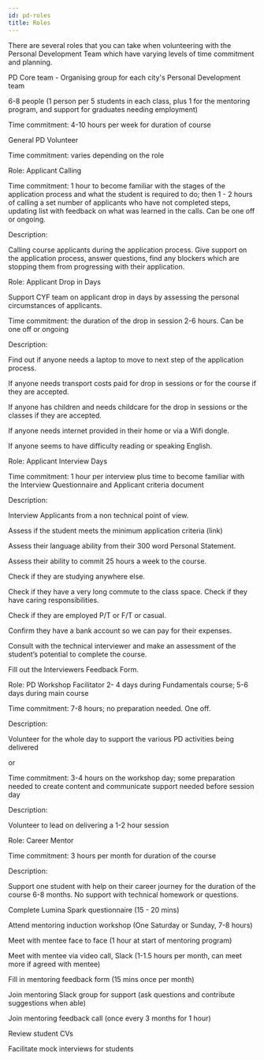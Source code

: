 ```yaml
---
id: pd-roles
title: Roles
---
```


There are several roles that you can take when volunteering with the Personal Development Team which have varying levels of time commitment and planning.

PD Core team - Organising group for each city's Personal Development team

6-8 people (1 person per 5 students in each class, plus 1 for the mentoring program, and support for graduates needing employment)

Time commitment: 4-10 hours per week for duration of course 

General PD Volunteer

Time commitment: varies depending on the role

Role: Applicant Calling 

Time commitment: 1 hour to become familiar with the stages of the application process and what the student is required to do; then 1 - 2 hours of calling a set number of applicants who have not completed steps, updating list with feedback on what was learned in the calls. Can be one off or ongoing. 

Description: 

Calling course applicants during the application process. Give support on the application process, answer questions, find any blockers which are stopping them from progressing with their application. 

Role: Applicant Drop in Days 

Support CYF team on applicant drop in days by assessing the personal circumstances of applicants.

Time commitment: the duration of the drop in session 2-6 hours. Can be one off or ongoing

Description:

Find out if anyone needs a laptop to move to next step of the application process. 

If anyone needs transport costs paid for drop in sessions or for the course if they are accepted. 

If anyone has children and needs childcare for the drop in sessions or the classes if they are accepted.

If anyone needs internet provided in their home or via a Wifi dongle. 

If anyone seems to have difficulty reading or speaking English. 

Role: Applicant Interview Days 

Time commitment: 1 hour per interview plus time to become familiar with the Interview Questionnaire and Applicant criteria document

Description:

Interview Applicants from a non technical point of view.

Assess if the student meets the minimum application criteria (link) 

Assess their language ability from their 300 word Personal Statement. 

Assess their ability to commit 25 hours a week to the course. 

Check if they are studying anywhere else. 

Check if they have a very long commute to the class space. Check if they have caring responsibilities. 

Check if they are employed P/T or F/T or casual. 

Confirm they have a bank account so we can pay for their expenses. 

Consult with the technical interviewer and make an assessment of the student’s potential to complete the course.

Fill out the Interviewers Feedback Form. 

Role: PD Workshop Facilitator 2- 4 days during Fundamentals course; 5-6 days during main course

Time commitment: 7-8 hours; no preparation needed. One off. 

Description:

Volunteer for the whole day to support the various PD activities being delivered 

or

Time commitment: 3-4 hours on the workshop day; some preparation needed to create content and communicate support needed before session day

Description:

Volunteer to lead on delivering a 1-2 hour session 

Role: Career Mentor 

Time commitment: 3 hours per month for duration of the course

Description:

Support one student with help on their career journey for the duration of the course 6-8 months. No support with technical homework or questions. 

Complete Lumina Spark questionnaire (15 - 20 mins)

Attend mentoring induction workshop (One Saturday or Sunday, 7-8 hours) 

Meet with mentee face to face (1 hour at start of mentoring program) 

Meet with mentee via video call, Slack  (1-1.5 hours per month, can meet more if agreed with mentee)

Fill in mentoring feedback form (15 mins once per month) 

Join mentoring Slack group for support (ask questions and contribute suggestions when able) 

Join mentoring feedback call (once every 3 months for 1 hour)

Review student CVs

Facilitate mock interviews for students

